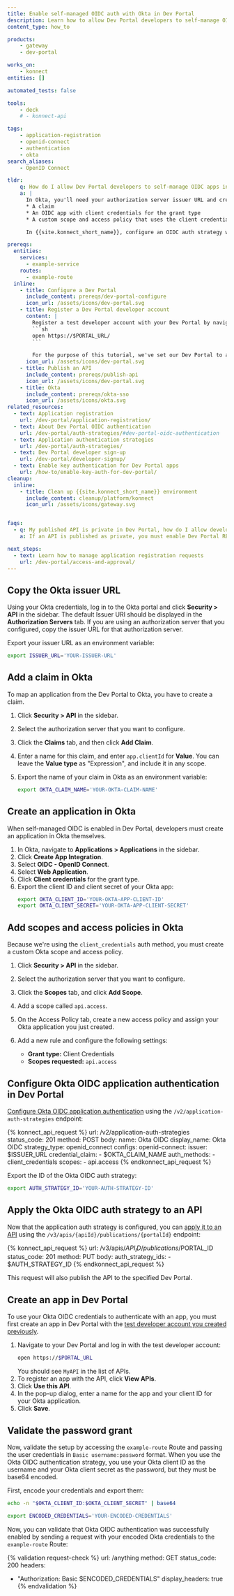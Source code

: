 ```yaml
---
title: Enable self-managed OIDC auth with Okta in Dev Portal
description: Learn how to allow Dev Portal developers to self-manage OIDC apps in Okta.
content_type: how_to

products:
    - gateway
    - dev-portal

works_on:
    - konnect
entities: []

automated_tests: false

tools:
    - deck
    # - konnect-api

tags:
    - application-registration
    - openid-connect
    - authentication
    - okta
search_aliases:
    - OpenID Connect

tldr:
    q: How do I allow Dev Portal developers to self-manage OIDC apps in Okta?
    a: |
      In Okta, you'll need your authorization server issuer URL and create the following:
      * A claim
      * An OIDC app with client credentials for the grant type
      * A custom scope and access policy that uses the client credentials grant and your Okta app

      In {{site.konnect_short_name}}, configure an OIDC auth strategy with your Okta issuer URL, your Okta claim name, `client_credentials` for the `auth_methods`, and your custom Okta scope. Any developers who register an application with an API with this authentication strategy applied to it can authenticate by sending `Authorization: Basic $OKTA_CLIENT_ID:$OKTA_CLIENT_SECRET` as a header, where `$OKTA_CLIENT_ID:$OKTA_CLIENT_SECRET` are base64 encoded.

prereqs:
  entities:
    services:
      - example-service
    routes:
      - example-route
  inline:
    - title: Configure a Dev Portal
      include_content: prereqs/dev-portal-configure
      icon_url: /assets/icons/dev-portal.svg
    - title: Register a Dev Portal developer account
      content: |
        Register a test developer account with your Dev Portal by navigating to your Dev Portal and clicking **Sign up**:
        ```sh
        open https://$PORTAL_URL/
        ```
        
        For the purpose of this tutorial, we've set our Dev Portal to automatically approve developer registrations. 
      icon_url: /assets/icons/dev-portal.svg
    - title: Publish an API
      include_content: prereqs/publish-api
      icon_url: /assets/icons/dev-portal.svg
    - title: Okta
      include_content: prereqs/okta-sso
      icon_url: /assets/icons/okta.svg
related_resources:
  - text: Application registration
    url: /dev-portal/application-registration/
  - text: About Dev Portal OIDC authentication
    url: /dev-portal/auth-strategies/#dev-portal-oidc-authentication
  - text: Application authentication strategies
    url: /dev-portal/auth-strategies/
  - text: Dev Portal developer sign-up
    url: /dev-portal/developer-signup/
  - text: Enable key authentication for Dev Portal apps
    url: /how-to/enable-key-auth-for-dev-portal/
cleanup:
  inline:
    - title: Clean up {{site.konnect_short_name}} environment
      include_content: cleanup/platform/konnect
      icon_url: /assets/icons/gateway.svg


faqs:
  - q: My published API is private in Dev Portal, how do I allow developers to see it?
    a: If an API is published as private, you must enable Dev Portal RBAC and [developers must sign in](/dev-portal/developer-signup/) to see APIs.

next_steps:
  - text: Learn how to manage application registration requests
    url: /dev-portal/access-and-approval/
---
```


## Copy the Okta issuer URL

Using your Okta credentials, log in to the Okta portal and click **Security > API** in the sidebar. The default Issuer URI should be displayed in the **Authorization Servers** tab. If you are using an authorization server that you configured, copy the issuer URL for that authorization server.

Export your issuer URL as an environment variable:
```sh
export ISSUER_URL='YOUR-ISSUER-URL'
```

## Add a claim in Okta

To map an application from the Dev Portal to Okta, you have to create a claim.

1. Click **Security > API** in the sidebar.

3. Select the authorization server that you want to configure.

4. Click the **Claims** tab, and then click **Add Claim**.

5. Enter a name for this claim, and enter `app.clientId` for **Value**. You can leave the **Value type** as "Expression", and include it in any scope.

1. Export the name of your claim in Okta as an environment variable:
   ```sh
   export OKTA_CLAIM_NAME='YOUR-OKTA-CLAIM-NAME'
   ```

## Create an application in Okta

When self-managed OIDC is enabled in Dev Portal, developers must create an application in Okta themselves.

1. In Okta, navigate to **Applications > Applications** in the sidebar.
1. Click **Create App Integration**.
1. Select **OIDC - OpenID Connect**.
1. Select **Web Application**.
1. Click **Client credentials** for the grant type.
1. Export the client ID and client secret of your Okta app:
   ```sh
   export OKTA_CLIENT_ID='YOUR-OKTA-APP-CLIENT-ID'
   export OKTA_CLIENT_SECRET='YOUR-OKTA-APP-CLIENT-SECRET'
   ```

## Add scopes and access policies in Okta

Because we're using the `client_credentials` auth method, you must create a custom Okta scope and access policy. 

1. Click **Security > API** in the sidebar.

3. Select the authorization server that you want to configure.

4. Click the **Scopes** tab, and click **Add Scope**.

1. Add a scope called `api.access`. 

1. On the Access Policy tab, create a new access policy and assign your Okta application you just created.

1. Add a new rule and configure the following settings:
   * **Grant type:** Client Credentials
   * **Scopes requested:** `api.access` 

## Configure Okta OIDC application authentication in Dev Portal

[Configure Okta OIDC application authentication](/api/konnect/application-auth-strategies/v2/#/operations/create-app-auth-strategy) using the `/v2/application-auth-strategies` endpoint:

<!--vale off-->
{% konnect_api_request %}
url: /v2/application-auth-strategies
status_code: 201
method: POST
body:
    name: Okta OIDC
    display_name: Okta OIDC
    strategy_type: openid_connect
    configs:
        openid-connect:
            issuer: $ISSUER_URL
            credential_claim: 
            - $OKTA_CLAIM_NAME
            auth_methods: 
            - client_credentials
            scopes: 
            - api.access
{% endkonnect_api_request %}
<!--vale on-->

Export the ID of the Okta OIDC auth strategy:

```sh
export AUTH_STRATEGY_ID='YOUR-AUTH-STRATEGY-ID'
```

## Apply the Okta OIDC auth strategy to an API

Now that the application auth strategy is configured, you can [apply it to an API](/api/konnect/api-builder/v3/#/operations/publish-api-to-portal) using the `/v3/apis/{apiId}/publications/{portalId}` endpoint:

<!--vale off-->
{% konnect_api_request %}
url: /v3/apis/$API_ID/publications/$PORTAL_ID
status_code: 201
method: PUT
body:
    auth_strategy_ids: 
    - $AUTH_STRATEGY_ID
{% endkonnect_api_request %}
<!--vale on-->

This request will also publish the API to the specified Dev Portal.

## Create an app in Dev Portal

To use your Okta OIDC credentials to authenticate with an app, you must first create an app in Dev Portal with the [test developer account you created previously](/how-to/enable-oidc-auth-for-dev-portal/#create-a-dev-portal-developer-account).

1. Navigate to your Dev Portal and log in with the test developer account:
   ```sh
   open https://$PORTAL_URL
   ```
   You should see `MyAPI` in the list of APIs.
1. To register an app with the API, click **View APIs**.
1. Click **Use this API**.
1. In the pop-up dialog, enter a name for the app and your client ID for your Okta application.
1. Click **Save**.

## Validate the password grant

Now, validate the setup by accessing the `example-route` Route and passing the user credentials in `Basic username:password` format. When you use the Okta OIDC authentication strategy, you use your Okta client ID as the username and your Okta client secret as the password, but they must be base64 encoded.

First, encode your credentials and export them:
```sh
echo -n "$OKTA_CLIENT_ID:$OKTA_CLIENT_SECRET" | base64
```
```sh
export ENCODED_CREDENTIALS='YOUR-ENCODED-CREDENTIALS'
```

Now, you can validate that Okta OIDC authentication was successfully enabled by sending a request with your encoded Okta credentials to the `example-route` Route:

{% validation request-check %}
url: /anything
method: GET
status_code: 200
headers:
  - "Authorization: Basic $ENCODED_CREDENTIALS"
display_headers: true
{% endvalidation %}




